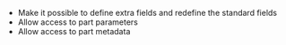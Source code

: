 * Make it possible to define extra fields and redefine the standard fields
* Allow access to part parameters
* Allow access to part metadata
